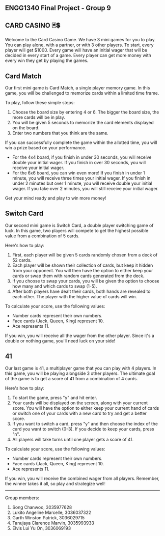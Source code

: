## ENGG1340 Final Project - Group 9
CARD CASINO 🃏💲
---
Welcome to the Card Casino Game. We have 3 mini games for you to play. You can play alone, with a partner, or with 3 other players.
To start, every player will get $1000. Every game will have an initial wager that will be decided in every start of a game. 
Every player can get more money with every win they get by playing the games.

Card Match
---
Our first mini game is Card Match, a single player memory game. In this game, you will be challenged to memorize cards within a limited time frame.

To play, follow these simple steps:
  1. Choose the board size by entering 4 or 6. The bigger the board size, the more cards will be in play.
  2. You will be given 5 seconds to memorize the card elements displayed on the board. 
  3. Enter two numbers that you think are the same.

If you can successfully complete the game within the allotted time, you will win a prize based on your performance.
  - For the 4x4 board, if you finish in under 30 seconds, you will receive double your initial wager. If you finish in over 30 seconds, you will receive your initial wager.
  - For the 6x6 board, you can win even more! If you finish in under 1 minute, you will receive three times your initial wager. If you finish in under 2 minutes but over 1 minute, you will receive double your initial wager. If you take over 2 minutes, you will still receive your initial wager.

Get your mind ready and play to win more money!

Switch Card
---
Our second mini game is Switch Card, a double player switching game of luck. In this game, two players will compete to get the highest possible value from a combination of 5 cards.

Here's how to play:
  1. First, each player will be given 5 cards randomly chosen from a deck of 52 cards.
  2. Each player will be shown their collection of cards, but keep it hidden from your opponent. You will then have the option to either keep your cards or swap them with random cards generated from the deck.
  3. If you choose to swap your cards, you will be given the option to choose how many and which cards to swap (1-5).
  4. After both players have dealt their cards, both hands are revealed to each other. The player with the higher value of cards will win.

To calculate your score, use the following values:
  - Number cards represent their own numbers.
  - Face cards (Jack, Queen, King) represent 10.
  - Ace represents 11.

If you win, you will receive all the wager from the other player. Since it's a double or nothing game, you'll need luck on your side!

41
---
Our last game is 41, a multiplayer game that you can play with 4 players. In this game, you will be playing alongside 3 other players. The ultimate goal of the game is to get a score of 41 from a combination of 4 cards.

Here's how to play:
  1. To start the game, press "y" and hit enter.
  2. Your cards will be displayed on the screen, along with your current score. You will have the option to either keep your current hand of cards or switch one of your cards with a new card to try and get a better score.
  3. If you want to switch a card, press "y" and then choose the index of the card you want to switch (0-3). If you decide to keep your cards, press "n".
  4. All players will take turns until one player gets a score of 41.

To calculate your score, use the following values:
  - Number cards represent their own numbers.
  - Face cards (Jack, Queen, King) represent 10.
  - Ace represents 11.

If you win, you will receive the combined wager from all players. Remember, the winner takes it all, so play and strategize well!

---
Group members:
1. Song Chanwoo, 3035977628
2. Lukito Angeline Marcelle, 3036037322
3. Garth Winston Patrick, 3036029715
4. Tanujaya Clarence Marvin, 3035993933
5. Elvis Lui Yu On, 3036069193
